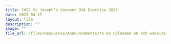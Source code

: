 ```yaml
---
title: CHIJ St Joseph’s Convent DSA Exercise 2023
date: 2023-04-17
layout: file
description: ""
image: ""
file_url: /files/Resources/Announcements/to be uploaded on sch website dsa 2023.pdf
---
```

